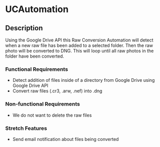 # UCAutomation

## Description
Using the Google Drive API this Raw Conversion Automation will detect when a new raw file has been added to a selected folder.
Then the raw photo will be converted to DNG.
This will loop until all raw photos in the folder have been converted.

### Functional Requirements
- Detect addition of files inside of a directory from Google Drive using Google Drive API
- Convert raw files (.cr3, .arw, .nef) into .dng

### Non-functional Requirements
- We do not want to delete the raw files

### Stretch Features
- Send email notification about files being converted
